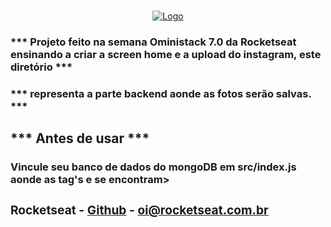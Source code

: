 <!-- PROJECT LOGO -->
<br />
<p align="center">
  <a href="https://rocketseat.com.br">
    <img src="https://s3-sa-east-1.amazonaws.com/rocketseat-cdn/rocketseat_logo_roxa.png" alt="Logo">
  </a>

  <h3>*** Projeto feito na semana Oministack 7.0 da Rocketseat ensinando a criar a screen home e a upload do instagram, este diretório ***</h3>
  <h3>*** representa a parte backend aonde as fotos serão salvas. ***</h3>
  
  <h2>*** Antes de usar ***</h2>
  <h3>Vincule seu banco de dados do mongoDB em src/index.js aonde as tag's <username> e <password> se encontram><h3>
</p>

Rocketseat - [Github](https://github.com/rocketseat) - **oi@rocketseat.com.br**
